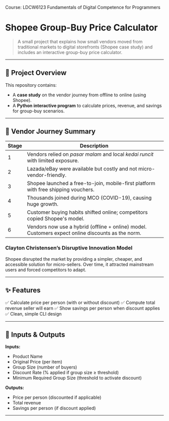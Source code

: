 Course: LDCW6123 Fundamentals of Digital Competence for Programmers
# Shopee Group-Buy Price Calculator

> A small project that explains how small vendors moved from traditional markets to digital storefronts (Shopee case study) and includes an interactive group-buy price calculator.

---

## 📖 Project Overview

This repository contains:

* A **case study** on the vendor journey from offline to online (using Shopee).
* A **Python interactive program** to calculate prices, revenue, and savings for group-buy scenarios.

---

## 🏪 Vendor Journey Summary

| Stage | Description                                                                                       |
| ----- | ------------------------------------------------------------------------------------------------- |
| 1     | Vendors relied on *pasar malam* and local *kedai runcit* with limited exposure.                   |
| 2     | Lazada/eBay were available but costly and not micro-vendor-friendly.                              |
| 3     | Shopee launched a free-to-join, mobile-first platform with free shipping vouchers.                |
| 4     | Thousands joined during MCO (COVID-19), causing huge growth.                                      |
| 5     | Customer buying habits shifted online; competitors copied Shopee's model.                         |
| 6     | Vendors now use a hybrid (offline + online) model. Customers expect online discounts as the norm. |

### Clayton Christensen’s Disruptive Innovation Model

Shopee disrupted the market by providing a simpler, cheaper, and accessible solution for micro-sellers. Over time, it attracted mainstream users and forced competitors to adapt.

---

## ✨ Features

✅ Calculate price per person (with or without discount)
✅ Compute total revenue seller will earn
✅ Show savings per person when discount applies
✅ Clean, simple CLI design

---

## 🧮 Inputs & Outputs

**Inputs:**

* Product Name
* Original Price (per item)
* Group Size (number of buyers)
* Discount Rate (% applied if group size ≥ threshold)
* Minimum Required Group Size (threshold to activate discount)

**Outputs:**

* Price per person (discounted if applicable)
* Total revenue
* Savings per person (if discount applied)

---

